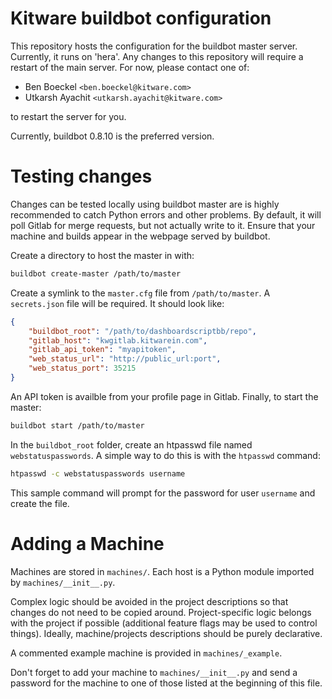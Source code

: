 Kitware buildbot configuration
==============================

This repository hosts the configuration for the buildbot master server.
Currently, it runs on 'hera'. Any changes to this repository will require a
restart of the main server. For now, please contact one of:

  * Ben Boeckel `<ben.boeckel@kitware.com>`
  * Utkarsh Ayachit `<utkarsh.ayachit@kitware.com>`

to restart the server for you.

Currently, buildbot 0.8.10 is the preferred version.

Testing changes
===============

Changes can be tested locally using buildbot master are is highly recommended
to catch Python errors and other problems. By default, it will poll Gitlab for
merge requests, but not actually write to it. Ensure that your machine and
builds appear in the webpage served by buildbot.

Create a directory to host the master in with:

```sh
buildbot create-master /path/to/master
```

Create a symlink to the `master.cfg` file from `/path/to/master`. A
`secrets.json` file will be required. It should look like:

```json
{
    "buildbot_root": "/path/to/dashboardscriptbb/repo",
    "gitlab_host": "kwgitlab.kitwarein.com",
    "gitlab_api_token": "myapitoken",
    "web_status_url": "http://public_url:port",
    "web_status_port": 35215
}
```

An API token is availble from your profile page in Gitlab. Finally, to start
the master:

```sh
buildbot start /path/to/master
```

In the `buildbot_root` folder, create an htpasswd file named
`webstatuspasswords`. A simple way to do this is with the `htpasswd` command:

```sh
htpasswd -c webstatuspasswords username
```

This sample command will prompt for the password for user `username` and create
the file.

Adding a Machine
================

Machines are stored in `machines/`. Each host is a Python module imported by
`machines/__init__.py`.

Complex logic should be avoided in the project descriptions so that changes do
not need to be copied around. Project-specific logic belongs with the project
if possible (additional feature flags may be used to control things). Ideally,
machine/projects descriptions should be purely declarative.

A commented example machine is provided in `machines/_example`.

Don't forget to add your machine to `machines/__init__.py` and send a password
for the machine to one of those listed at the beginning of this file.
